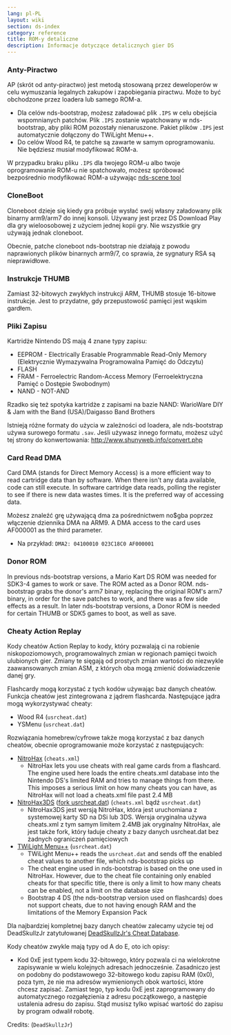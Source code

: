 ```yaml
---
lang: pl-PL
layout: wiki
section: ds-index
category: reference
title: ROM-y detaliczne
description: Informacje dotyczące detalicznych gier DS
---
```


### Anty-Piractwo

AP (skrót od anty-piractwo) jest metodą stosowaną przez deweloperów w celu wymuszania legalnych zakupów i zapobiegania piractwu. Może to być obchodzone przez loadera lub samego ROM-a.

- Dla celów nds-bootstrap, możesz załadować plik `.IPS` w celu obejścia wspomnianych patchów. Plik `.IPS` zostanie wpatchowany w nds-bootstrap, aby pliki ROM pozostały nienaruszone. Pakiet plików `.IPS` jest automatycznie dołączony do TWiLight Menu++.
- Do celów Wood R4, te patche są zawarte w samym oprogramowaniu. Nie będziesz musiał modyfikować ROM-a.

W przypadku braku pliku `.IPS` dla twojego ROM-u albo twoje oprogramowanie ROM-u nie spatchowało, możesz spróbować bezpośrednio modyfikować ROM-a używając [nds-scene tool](https://gbatemp.net/download/retrogamefan-nds-rom-tool-v1-0_b1215.35735/)

### CloneBoot

Cloneboot dzieje się kiedy gra próbuje wysłać swój własny załadowany plik binarny arm9/arm7 do innej konsoli. Używany jest przez DS Download Play dla gry wieloosobowej z użyciem jednej kopii gry. Nie wszystkie gry używają jednak cloneboot.

Obecnie, patche cloneboot nds-bootstrap nie działają z powodu naprawionych plików binarnych arm9/7, co sprawia, że sygnatury RSA są nieprawidłowe.

### Instrukcje THUMB
Zamiast 32-bitowych zwykłych instrukcji ARM, THUMB stosuje 16-bitowe instrukcje. Jest to przydatne, gdy przepustowość pamięci jest wąskim gardłem.

### Pliki Zapisu
Kartridże Nintendo DS mają 4 znane typy zapisu:

- EEPROM - Electrically Erasable Programmable Read-Only Memory (Elektrycznie Wymazywalna Programowalna Pamięć do Odczytu)
- FLASH
- FRAM - Ferroelectric Random-Access Memory (Ferroelektryczna Pamięć o Dostępie Swobodnym)
- NAND - NOT-AND

Rzadko się też spotyka kartridże z zapisami na bazie NAND: WarioWare DIY & Jam with the Band (USA)/Daigasso Band Brothers

Istnieją różne formaty do użycia w zależności od loadera, ale nds-bootstrap używa surowego formatu `.sav`. Jeśli używasz innego formatu, możesz użyć tej strony do konwertowania: http://www.shunyweb.info/convert.php

### Card Read DMA
Card DMA (stands for Direct Memory Access) is a more efficient way to read cartridge data than by software. When there isn't any data available, code can still execute. In software cartridge data reads, polling the register to see if there is new data wastes times. It is the preferred way of accessing data.

Możesz znaleźć grę używającą dma za pośrednictwem no$gba poprzez włączenie dziennika DMA na ARM9. A DMA access to the card uses AF000001 as the third parameter.
- Na przykład: `DMA2: 04100010 023C18C0 AF000001`

### Donor ROM

In previous nds-bootstrap versions, a Mario Kart DS ROM was needed for SDK3-4 games to work or save. The ROM acted as a Donor ROM. nds-bootstrap grabs the donor's arm7 binary, replacing the original ROM's arm7 binary, in order for the save patches to work, and there was a few side effects as a result. In later nds-bootstrap versions, a Donor ROM is needed for certain THUMB or SDK5 games to boot, as well as save.

### Cheaty Action Replay

Kody cheatów Action Replay to kody, który pozwalają ci na robienie niskopoziomowych, programowalnych zmian w regionach pamięci twoich ulubionych gier. Zmiany te sięgają od prostych zmian wartości do niezwykle zaawansowanych zmian ASM, z których oba mogą zmienić doświadczenie danej gry.

Flashcardy mogą korzystać z tych kodów używając baz danych cheatów. Funkcja cheatów jest zintegrowana z jądrem flashcarda. Następujące jądra mogą wykorzystywać cheaty:
- Wood R4 (`usrcheat.dat`)
- YSMenu (`usrcheat.dat`)

Rozwiązania homebrew/cyfrowe także mogą korzystać z baz danych cheatów, obecnie oprogramowanie może korzystać z następujących:
- [NitroHax](https://www.chishm.com/NitroHax) (`cheats.xml`)
  - NitroHax lets you use cheats with real game cards from a flashcard. The engine used here loads the entire cheats.xml database into the Nintendo DS's limited RAM and tries to manage things from there. This imposes a serious limit on how many cheats you can have, as NitroHax will not load a cheats.xml file past 2.4 MB
- [NitroHax3DS](https://github.com/ahezard/NitroHax3DS/releases) ([fork usrcheat.dat](https://github.com/Epicpkmn11/NitroHax3DS/releases)) (`cheats.xml` bądź `usrcheat.dat`)
  - NitroHax3DS jest wersją NitroHax, która jest uruchomiana z systemowej karty SD na DSi lub 3DS. Wersja oryginalna używa cheats.xml z tym samym limitem 2.4MB jak oryginalny NitroHax, ale jest także fork, który ładuje cheaty z bazy danych usrcheat.dat bez żadnych ograniczeń pamięciowych
- [TWiLight Menu++](https://github.com/DS-Homebrew/TWiLightMenu/releases) (`usrcheat.dat`)
  - TWiLight Menu++ reads the `usrcheat.dat` and sends off the enabled cheat values to another file, which nds-bootstrap picks up
  - The cheat engine used in nds-bootstrap is based on the one used in NitroHax. However, due to the cheat file containing only enabled cheats for that specific title, there is only a limit to how many cheats can be enabled, not a limit on the database size
  - Bootstrap 4 DS (the nds-bootstrap version used on flashcards) does not support cheats, due to not having enough RAM and the limitations of the Memory Expansion Pack

Dla najbardziej kompletnej bazy danych cheatów zalecamy użycie tej od DeadSkullzJr zatytułowanej [DeadSkullzJr's Cheat Database](https://gbatemp.net/threads/deadskullzjrs-nds-cheat-databases.488711).

Kody cheatów zwykle mają typy od A do E, oto ich opisy:

- Kod 0xE jest typem kodu 32-bitowego, który pozwala ci na wielokrotne zapisywanie w wielu kolejnych adresach jednocześnie. Zasadniczo jest on podobny do podstawowego 32-bitowego kodu zapisu RAM (0x0), poza tym, że nie ma adresów wymienionych obok wartości, które chcesz zapisać. Zamiast tego, typ kodu 0xE jest zaprogramowany do automatycznego rozgałęzienia z adresu początkowego, a następie ustalenia adresu do zapisu. Stąd musisz tylko wpisać wartość do zapisu by program odwalił robotę.

Credits: (`DeadSkullzJr`)

